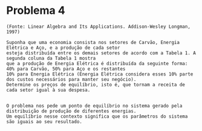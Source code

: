 # Problema 4
   
    (Fonte: Linear Algebra and Its Applications. Addison-Wesley Longman, 1997)
    
    Suponha que uma economia consista nos setores de Carvão, Energia Elétrica e Aço, e a produção de cada setor
    esteja distribuída entre os demais setores de acordo com a Tabela 1. A segunda coluna da Tabela 1 mostra
    que a produção de Energia Elétrica é distribuída da seguinte forma: 40% para Carvão, 50% para Aço e os restantes
    10% para Energia Elétrica (Energia Elétrica considera esses 10% parte dos custos necessários para manter seu negócio). 
    Determine os preços de equilíbrio, isto é, que tornam a receita de cada setor igual à sua despesa.
   
    
    O problema nos pede um ponto de equilíbrio no sistema gerado pela distribuição de produção de diferentes energias.
    Um equilíbrio nesse contexto significa que os parâmetros do sistema são iguais ao seu resultado.
    
